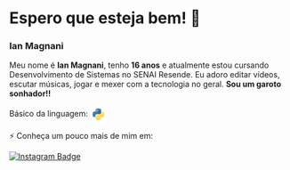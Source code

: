 # Espero que esteja bem! 💯

### Ian Magnani  
Meu nome é **Ian Magnani**, tenho **16 anos** e atualmente estou cursando Desenvolvimento de Sistemas no SENAI Resende. Eu adoro editar vídeos, escutar músicas, jogar e mexer com a tecnologia no geral. **Sou um garoto sonhador!!**

Básico da linguagem: <img height="30" align="center" src="https://raw.githubusercontent.com/github/explore/80688e429a7d4ef2fca1e82350fe8e3517d3494d/topics/python/python.png" alt="Python"/> 

⚡ Conheça um pouco mais de mim em:  

[![Instagram Badge](https://img.shields.io/badge/-@magfilms1-DD0003?style=flat-square&labelColor=110D00&logo=instagram&logoColor=white&link=https://www.instagram.com/magfilms1)](https://www.instagram.com/magfilms1) 
